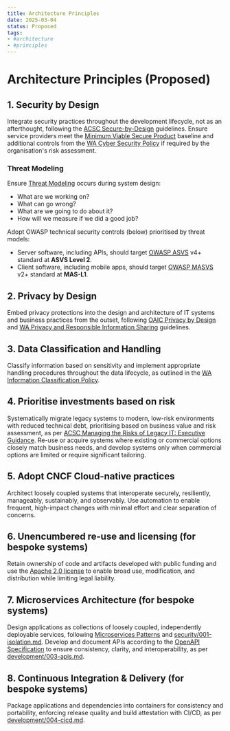 ```yaml
---
title: Architecture Principles
date: 2025-03-04
status: Proposed
tags:
- #architecture
- #principles
---
```


# Architecture Principles (Proposed)

## 1. Security by Design

Integrate security practices throughout the development lifecycle, not as an afterthought, following the [ACSC Secure-by-Design](https://www.cyber.gov.au/resources-business-and-government/governance-and-user-education/secure-by-design) guidelines. Ensure service providers meet the [Minimum Viable Secure Product](https://mvsp.dev) baseline and additional controls from the [WA Cyber Security Policy](https://www.wa.gov.au/government/publications/2024-wa-government-cyber-security-policy) if required by the organisation's risk assessment.

### Threat Modeling

Ensure [Threat Modeling](https://github.com/adamshostack/4QuestionFrame) occurs during system design:

- What are we working on?
- What can go wrong?
- What are we going to do about it?
- How will we measure if we did a good job?

Adopt OWASP technical security controls (below) prioritised by threat models:

- Server software, including APIs, should target [OWASP ASVS](https://owasp.org/www-project-application-security-verification-standard/) v4+ standard at **ASVS Level 2**.
- Client software, including mobile apps, should target [OWASP MASVS](https://mas.owasp.org) v2+ standard at **MAS-L1**.

## 2. Privacy by Design

Embed privacy protections into the design and architecture of IT systems and business practices from the outset, following [OAIC Privacy by Design](https://www.oaic.gov.au/privacy/privacy-guidance-for-organisations-and-government-agencies/privacy-impact-assessments/privacy-by-design) and [WA Privacy and Responsible Information Sharing](https://www.wa.gov.au/government/privacy-and-responsible-information-sharing) guidelines.

## 3. Data Classification and Handling

Classify information based on sensitivity and implement appropriate handling procedures throughout the data lifecycle, as outlined in the [WA Information Classification Policy](https://www.wa.gov.au/government/publications/western-australian-information-classification-policy).

## 4. Prioritise investments based on risk

Systematically migrate legacy systems to modern, low-risk environments with reduced technical debt, prioritising based on business value and risk assessment, as per [ACSC Managing the Risks of Legacy IT: Executive Guidance](https://www.cyber.gov.au/resources-business-and-government/maintaining-devices-and-systems/system-hardening-and-administration/legacy-it-management/managing-risks-legacy-it-executive-guidance). Re-use or acquire systems where existing or commercial options closely match business needs, and develop systems only when commercial options are limited or require significant tailoring.

## 5. Adopt CNCF Cloud-native practices

Architect loosely coupled systems that interoperate securely, resiliently, manageably, sustainably, and observably. Use automation to enable frequent, high-impact changes with minimal effort and clear separation of concerns.

## 6. Unencumbered re-use and licensing (for bespoke systems)

Retain ownership of code and artifacts developed with public funding and use the [Apache 2.0 license](https://www.apache.org/licenses/LICENSE-2.0) to enable broad use, modification, and distribution while limiting legal liability.

## 7. Microservices Architecture (for bespoke systems)

Design applications as collections of loosely coupled, independently deployable services, following [Microservices Patterns](https://microservices.io/patterns/index.html) and [security/001-isolation.md](security/001-isolation.md). Develop and document APIs according to the [OpenAPI Specification](https://spec.openapis.org/oas/latest.html) to ensure consistency, clarity, and interoperability, as per [development/003-apis.md](development/003-apis.md).

## 8. Continuous Integration & Delivery (for bespoke systems)

Package applications and dependencies into containers for consistency and portability, enforcing release quality and build attestation with CI/CD, as per [development/004-cicd.md](development/004-cicd.md).
